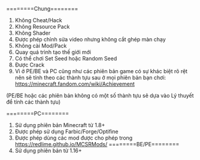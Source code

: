 ========Chung========
1. Không Cheat/Hack
2. Không Resource Pack 
3. Không Shader
4. Được phép chỉnh sửa video nhưng không cắt ghép màn chạy
5. Không cài Mod/Pack
6. Quay quá trình tạo thế giới mới
7. Có thể chơi Set Seed hoặc Random Seed
8. Được Crack
9. Vì ở PE/BE và PC cũng như các phiên bản game có sự khác biệt rõ rệt nên sẽ tính theo các thành tựu sau ở mọi phiên bản bạn chơi: 
https://minecraft.fandom.com/wiki/Achievement

(PE/BE hoặc các phiên bản không có một số thành tựu sẽ dựa vào Lý thuyết để tính các thành tựu)

========PC========
1. Sử dụng phiên bản Minecraft từ 1.8+
2. Được phép sử dụng Farbic/Forge/Optifine
3. Được phép dùng các mod được cho phép trong https://redlime.github.io/MCSRMods/
========BE/PE========
1. Sử dụng phiên bản từ 1.16+
